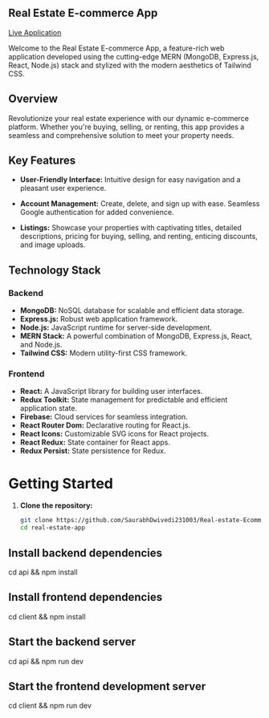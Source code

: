 ## Real Estate E-commerce App
[Live Application](https://saurabh-estate.onrender.com)

Welcome to the Real Estate E-commerce App, a feature-rich web application developed using the cutting-edge MERN (MongoDB, Express.js, React, Node.js) stack and stylized with the modern aesthetics of Tailwind CSS.

## Overview

Revolutionize your real estate experience with our dynamic e-commerce platform. Whether you're buying, selling, or renting, this app provides a seamless and comprehensive solution to meet your property needs.

## Key Features

- **User-Friendly Interface:** Intuitive design for easy navigation and a pleasant user experience.

- **Account Management:** Create, delete, and sign up with ease. Seamless Google authentication for added convenience.

- **Listings:** Showcase your properties with captivating titles, detailed descriptions, pricing for buying, selling, and renting, enticing discounts, and image uploads.

## Technology Stack

### Backend
- **MongoDB:** NoSQL database for scalable and efficient data storage.
- **Express.js:** Robust web application framework.
- **Node.js:** JavaScript runtime for server-side development.
- **MERN Stack:** A powerful combination of MongoDB, Express.js, React, and Node.js.
- **Tailwind CSS:** Modern utility-first CSS framework.

### Frontend
- **React:** A JavaScript library for building user interfaces.
- **Redux Toolkit:** State management for predictable and efficient application state.
- **Firebase:** Cloud services for seamless integration.
- **React Router Dom:** Declarative routing for React.js.
- **React Icons:** Customizable SVG icons for React projects.
- **React Redux:** State container for React apps.
- **Redux Persist:** State persistence for Redux.

# Getting Started

1. **Clone the repository:**
   ```bash
   git clone https://github.com/SaurabhDwivedi231003/Real-estate-Ecommerce-App.git
   cd real-estate-app

## Install backend dependencies
cd api && npm install

## Install frontend dependencies
cd client && npm install

## Start the backend server
cd api && npm run dev

## Start the frontend development server
cd client && npm run dev
